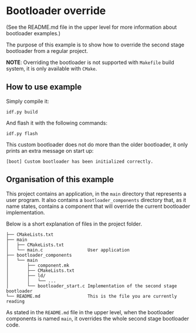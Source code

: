 # Bootloader override

(See the README.md file in the upper level for more information about bootloader examples.)

The purpose of this example is to show how to override the second stage bootloader from a regular project.

**NOTE**: Overriding the bootloader is not supported with `Makefile` build system, it is only available with `CMake`.

## How to use example

Simply compile it:
```
idf.py build
```

And flash it with the following commands:
```
idf.py flash
```

This custom bootloader does not do more than the older bootloader, it only prints an extra message on start up:
```
[boot] Custom bootloader has been initialized correctly.
```

## Organisation of this example

This project contains an application, in the `main` directory that represents a user program.
It also contains a `bootloader_components` directory that, as it name states, contains a component that will override the current bootloader implementation.

Below is a short explanation of files in the project folder.

```
├── CMakeLists.txt
├── main
│   ├── CMakeLists.txt
│   └── main.c                 User application
├── bootloader_components
│   └── main
│       ├── component.mk          
│       ├── CMakeLists.txt   
│       ├── ld/
│       │   └── ...
│       └── bootloader_start.c Implementation of the second stage bootloader
└── README.md                  This is the file you are currently reading
```

As stated in the `README.md` file in the upper level, when the bootloader components is named `main`, it overrides
the whole second stage bootloader code.
